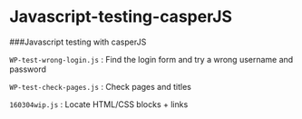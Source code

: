 # Javascript-testing-casperJS
###Javascript testing with casperJS

`WP-test-wrong-login.js` : Find the login form and try a wrong username and password

`WP-test-check-pages.js` : Check pages and titles

`160304wip.js` : Locate HTML/CSS blocks + links